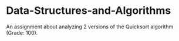 # Data-Structures-and-Algorithms
An assignment about analyzing 2 versions of the Quicksort algorithm (Grade: 100).
